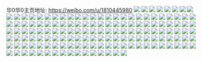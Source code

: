 华0华0主页地址: https://weibo.com/u/1810445980 
![](https://wx4.sinaimg.cn/mw2000/6be9369cly1h95xcmy8wpj21400u00zs.jpg) 
![](https://wx4.sinaimg.cn/mw2000/6be9369cly1h95xcooj5tj20u00u0n3n.jpg) 
![](https://wx4.sinaimg.cn/mw2000/6be9369cly1h95xcodcy4j20u01407al.jpg) 
![](https://wx4.sinaimg.cn/mw2000/6be9369cly1h95xclrq87j21400u0n64.jpg) 
![](https://wx4.sinaimg.cn/mw2000/6be9369cly1h93pr30esyj213u0tuq99.jpg) 
![](https://wx4.sinaimg.cn/mw2000/6be9369cly1h93pr3agckj21400u0gud.jpg) 
![](https://wx4.sinaimg.cn/mw2000/6be9369cly1h93pr3j0w6j21400u045l.jpg) 
![](https://wx4.sinaimg.cn/mw2000/6be9369cly1h93pr2ri9xj21400u0qcx.jpg) 
![](https://wx4.sinaimg.cn/mw2000/6be9369cly1h9371gwzvoj20om05ggmi.jpg) 
![](https://wx4.sinaimg.cn/mw2000/6be9369cly1h903r637kcj21400u0qde.jpg) 
![](https://wx4.sinaimg.cn/mw2000/6be9369cly1h903r77wp1j20u0140wjk.jpg) 
![](https://wx4.sinaimg.cn/mw2000/6be9369cly1h903r417xoj21400u0tiy.jpg) 
![](https://wx4.sinaimg.cn/mw2000/6be9369cly1h903r7le1wj21400u0q9r.jpg) 
![](https://wx4.sinaimg.cn/mw2000/6be9369cly1h903r8hmr3j21400u0woe.jpg) 
![](https://wx4.sinaimg.cn/mw2000/6be9369cly1h903r8r7szj20bk091q3h.jpg) 
![](https://wx4.sinaimg.cn/mw2000/6be9369cly1h8xh0fzjxdj20gp07rwf8.jpg) 
![](https://wx4.sinaimg.cn/mw2000/6be9369cly1h8xh0kaw5kj20ex0ll0ti.jpg) 
![](https://wx4.sinaimg.cn/mw2000/6be9369cly1h8wpjramc4j21400u0th8.jpg) 
![](https://wx4.sinaimg.cn/mw2000/6be9369cly1h8vmpu2nqxj21400u0doe.jpg) 
![](https://wx4.sinaimg.cn/mw2000/6be9369cly1h8vmpuv1s8j21400u0qda.jpg) 
![](https://wx4.sinaimg.cn/mw2000/6be9369cly1h8vmpv3as0j20u0140ahq.jpg) 
![](https://wx4.sinaimg.cn/mw2000/6be9369cly1h8vmpvg0acj213y0u048i.jpg) 
![](https://wx4.sinaimg.cn/mw2000/6be9369cly1h8vmpvo2r1j20u0140k16.jpg) 
![](https://wx4.sinaimg.cn/mw2000/6be9369cly1h8vmpwgmewj21400u0wnp.jpg) 
![](https://wx4.sinaimg.cn/mw2000/6be9369cly1h8ubixwu64j21400u0ai2.jpg) 
![](https://wx4.sinaimg.cn/mw2000/6be9369cly1h8ubiyebbnj21400u0wmz.jpg) 
![](https://wx4.sinaimg.cn/mw2000/6be9369cly1h8ubizhp8kj21400u012d.jpg) 
![](https://wx4.sinaimg.cn/mw2000/6be9369cly1h8ubj1wjs5j21400u0tg4.jpg) 
![](https://wx4.sinaimg.cn/mw2000/6be9369cly1h8ubj2dauzj21400u07a4.jpg) 
![](https://wx4.sinaimg.cn/mw2000/6be9369cly1h8ubix5s9ej21400u0qc5.jpg) 
![](https://wx4.sinaimg.cn/mw2000/6be9369cly1h8qjdpikv2j20u01vin8u.jpg) 
![](https://wx4.sinaimg.cn/mw2000/6be9369cly1h8qjdmcukbj20u01vik3x.jpg) 
![](https://wx4.sinaimg.cn/mw2000/6be9369cly1h8qjdr2qglj20u01407bm.jpg) 
![](https://wx4.sinaimg.cn/mw2000/6be9369cly1h8qjdwuby0j20u05jy4qp.jpg) 
![](https://wx4.sinaimg.cn/mw2000/6be9369cly1h8qje0svz4j20u027e7n3.jpg) 
![](https://wx4.sinaimg.cn/mw2000/6be9369cly1h8qje96840j20u06ayb29.jpg) 
![](https://wx4.sinaimg.cn/mw2000/6be9369cly1h8qj091hu1j21400u0jzk.jpg) 
![](https://wx4.sinaimg.cn/mw2000/6be9369cly1h67o0qr6ygj205o125aa8.jpg) 
![](https://wx4.sinaimg.cn/mw2000/6be9369cly1h67o0rwxn0j20n00mc3ym.jpg) 
![](https://wx4.sinaimg.cn/mw2000/6be9369cly1h67o0sq3pyj20u00y3q60.jpg) 
![](https://wx4.sinaimg.cn/mw2000/6be9369cly1h67o0tpjxbj20u0140jy7.jpg) 
![](https://wx4.sinaimg.cn/mw2000/6be9369cly1h60pbqnsx0j21400u0gp4.jpg) 
![](https://wx4.sinaimg.cn/mw2000/6be9369cly1h60pbphue8j20u0140gmx.jpg) 
![](https://wx4.sinaimg.cn/mw2000/6be9369cly1h60pbptyusj20u0140q67.jpg) 
![](https://wx4.sinaimg.cn/mw2000/6be9369cly1h60pbrg7dxj20u0140n0c.jpg) 
![](https://wx4.sinaimg.cn/mw2000/6be9369cly1h60pbogs5nj21hc0u079u.jpg) 
![](https://wx4.sinaimg.cn/mw2000/6be9369cly1h60pbq7tudj21400u0tf9.jpg) 
![](https://wx4.sinaimg.cn/mw2000/6be9369cly1h60pboytpcj20u0140q4u.jpg) 
![](https://wx4.sinaimg.cn/mw2000/6be9369cly1h60pbrulg2j212l0u0k2l.jpg) 
![](https://wx4.sinaimg.cn/mw2000/6be9369cly1h60pbsmzo1j20u00u0tgx.jpg) 
![](https://wx4.sinaimg.cn/mw2000/6be9369cly1h5yg8jeltvj214m0u0q7d.jpg) 
![](https://wx4.sinaimg.cn/mw2000/6be9369cly1h5yg8l0braj20u0140q7f.jpg) 
![](https://wx4.sinaimg.cn/mw2000/6be9369cly1h5ygawlrocj20n011taae.jpg) 
![](https://wx4.sinaimg.cn/mw2000/6be9369cly1h5puovh3mtj21400u045g.jpg) 
![](https://wx4.sinaimg.cn/mw2000/6be9369cly1h5puov3a7rj212g0u0afx.jpg) 
![](https://wx4.sinaimg.cn/mw2000/6be9369cly1h5nlqs10xcj21400u0qam.jpg) 
![](https://wx4.sinaimg.cn/mw2000/6be9369cly1h5kbzepx1uj20u0140afk.jpg) 
![](https://wx4.sinaimg.cn/mw2000/6be9369cly1h5kbzf3whzj20u0140n1y.jpg) 
![](https://wx4.sinaimg.cn/mw2000/6be9369cly1h5jexkt5u5j20u0140agz.jpg) 
![](https://wx4.sinaimg.cn/mw2000/6be9369cly1h55b3aglj1j21ev0u07ew.jpg) 
![](https://wx4.sinaimg.cn/mw2000/6be9369cly1h55b3b6d51j21400u0ajs.jpg) 
![](https://wx4.sinaimg.cn/mw2000/6be9369cly1h55b3c7s7uj218d0u0tij.jpg) 
![](https://wx4.sinaimg.cn/mw2000/6be9369cly1h55b3ddgrej21790u0aik.jpg) 
![](https://wx4.sinaimg.cn/mw2000/6be9369cly1h55b3dqxnmj20n01b4tb0.jpg) 
![](https://wx4.sinaimg.cn/mw2000/6be9369cly1h55b3e9a00j216r0u0n7c.jpg) 
![](https://wx4.sinaimg.cn/mw2000/6be9369cly1h55b3epvbsj20u00u0aes.jpg) 
![](https://wx4.sinaimg.cn/mw2000/6be9369cly1h55b39xbrsj20u00u0jz4.jpg) 
![](https://wx4.sinaimg.cn/mw2000/6be9369cly1h55b3h1oiyj21400u0q8m.jpg) 
![](https://wx4.sinaimg.cn/mw2000/6be9369cly1h55b3heahvj21400u043z.jpg) 
![](https://wx4.sinaimg.cn/mw2000/6be9369cly1h4zn9kplp4j21400u0qab.jpg) 
![](https://wx4.sinaimg.cn/mw2000/6be9369cly1h4zn9l46b2j20u0140wl7.jpg) 
![](https://wx4.sinaimg.cn/mw2000/6be9369cly1h4zn9k5tr0j20n0124goe.jpg) 
![](https://wx4.sinaimg.cn/mw2000/6be9369cly1h4zn9lvwihj20n0127q5n.jpg) 
![](https://wx4.sinaimg.cn/mw2000/6be9369cly1h4vqwx45jnj20u0140ae7.jpg) 
![](https://wx4.sinaimg.cn/mw2000/6be9369cly1h4vqwwf17gj21400u0dj9.jpg) 
![](https://wx4.sinaimg.cn/mw2000/6be9369cly1h4vqww1b80j20n015jtcn.jpg) 
![](https://wx4.sinaimg.cn/mw2000/6be9369cly1h4vqwwobl0j20n00hrwf6.jpg) 
![](https://wx4.sinaimg.cn/mw2000/6be9369cly1h4qhsdrg79j20u013aqaw.jpg) 
![](https://wx4.sinaimg.cn/mw2000/6be9369cly1h4qhsecvg3j21hw0u04ak.jpg) 
![](https://wx4.sinaimg.cn/mw2000/6be9369cly1h4qhsd6cbuj20u018g49g.jpg) 
![](https://wx4.sinaimg.cn/mw2000/6be9369cly1h4kjgvqpvgj215o0u012v.jpg) 
![](https://wx4.sinaimg.cn/mw2000/6be9369cly1h4kjgv6afpj21400u0qds.jpg) 
![](https://wx4.sinaimg.cn/mw2000/6be9369cly1h4kjgw67v3j20u013wdjm.jpg) 
![](https://wx4.sinaimg.cn/mw2000/6be9369cly1h4kjgwprh4j20u00u0afp.jpg) 
![](https://wx4.sinaimg.cn/mw2000/6be9369cly1h4kjgxgw2sj21950u0gt6.jpg) 
![](https://wx4.sinaimg.cn/mw2000/6be9369cly1h4kjgx1t42j20u00u079q.jpg) 
![](https://wx4.sinaimg.cn/mw2000/6be9369cly1h4g4udlrxcj20u0140n3s.jpg) 
![](https://wx4.sinaimg.cn/mw2000/6be9369cly1h4g4udzb00j21400u0q8k.jpg) 
![](https://wx4.sinaimg.cn/mw2000/6be9369cly1h4g4uewz87j20n00zgtih.jpg) 
![](https://wx4.sinaimg.cn/mw2000/6be9369cly1h4g4uf8agmj21400u0wjv.jpg) 
![](https://wx4.sinaimg.cn/mw2000/6be9369cly1h4g4ui6pukj20u00u00yb.jpg) 
![](https://wx4.sinaimg.cn/mw2000/6be9369cly1h4g4ud32l1j20u01hcqi1.jpg) 
![](https://wx4.sinaimg.cn/mw2000/6be9369cly1h4g4uimiyfj21hc0u048o.jpg) 
![](https://wx4.sinaimg.cn/mw2000/6be9369cly1h4g4uj7isrj20u0140n61.jpg) 
![](https://wx4.sinaimg.cn/mw2000/6be9369cly1h4g4uh3p36j20u01hcn9m.jpg) 
![](https://wx4.sinaimg.cn/mw2000/6be9369cly1h4g4ufl9ifj20u0140450.jpg) 
![](https://wx4.sinaimg.cn/mw2000/6be9369cly1h4g4ufzqwkj20u0140jxr.jpg) 
![](https://wx4.sinaimg.cn/mw2000/6be9369cly1h4g4ugi62mj20u0140457.jpg) 
![](https://wx4.sinaimg.cn/mw2000/6be9369cly1h4g4uhgsd5j20u014144p.jpg) 
![](https://wx4.sinaimg.cn/mw2000/6be9369cly1h4g4uhtxwcj21400u0jxc.jpg) 
![](https://wx4.sinaimg.cn/mw2000/6be9369cly1h4etn1ahlhj21400u0tjz.jpg) 
![](https://wx4.sinaimg.cn/mw2000/6be9369cly1h4etn0ppzqj20u0126n3l.jpg) 
![](https://wx4.sinaimg.cn/mw2000/6be9369cly1h4etn10p3cj20u00u0q8z.jpg) 
![](https://wx4.sinaimg.cn/mw2000/6be9369cly1h4etn26vqsj20u00u0dl8.jpg) 
![](https://wx4.sinaimg.cn/mw2000/6be9369cly1h4etn1uy97j20u00u0gq8.jpg) 
![](https://wx4.sinaimg.cn/mw2000/6be9369cly1h4etn2lejfj20u0159wn6.jpg) 
![](https://wx4.sinaimg.cn/mw2000/6be9369cly1h4etn3nbzzj21400u0afu.jpg) 
![](https://wx4.sinaimg.cn/mw2000/6be9369cly1h4etn4h87pj21400u0n4m.jpg) 
![](https://wx4.sinaimg.cn/mw2000/6be9369cly1h4etn3xi35j21400u043c.jpg) 
![](https://wx4.sinaimg.cn/mw2000/6be9369cly1h4etn2x2nuj21400u0dhs.jpg) 
![](https://wx4.sinaimg.cn/mw2000/6be9369cly1h4etn0gmoxj21400u0tba.jpg) 
![](https://wx4.sinaimg.cn/mw2000/6be9369cly1h4etn38dtsj21400u0q5l.jpg) 
![](https://wx4.sinaimg.cn/mw2000/6be9369cly1h4etn46zj0j20u0140n2y.jpg) 
![](https://wx4.sinaimg.cn/mw2000/6be9369cly1h4cjz0gtg2j20u0140n1h.jpg) 
![](https://wx4.sinaimg.cn/mw2000/6be9369cly1h4cjyzsi1cj20n010bgof.jpg) 
![](https://wx4.sinaimg.cn/mw2000/6be9369cly1h4buhjijmcj20u0140aj2.jpg) 
![](https://wx4.sinaimg.cn/mw2000/6be9369cly1h4buhj196fj20u01grgu7.jpg) 
![](https://wx4.sinaimg.cn/mw2000/6be9369cly1h4buhk0ge2j21400u0aev.jpg) 
![](https://wx4.sinaimg.cn/mw2000/6be9369cly1h4buhif5drj20u0140qgc.jpg) 
![](https://wx4.sinaimg.cn/mw2000/6be9369cly1h4buhhusxfj21400u07af.jpg) 
![](https://wx4.sinaimg.cn/mw2000/6be9369cly1h4buhkdmh2j20u00u0djk.jpg) 
![](https://wx4.sinaimg.cn/mw2000/6be9369cly1h3pzygnprwj20yi0qpmz7.jpg) 
![](https://wx4.sinaimg.cn/mw2000/6be9369cly1gw5oi8g88zj20u0140k9u.jpg) 
![](https://wx4.sinaimg.cn/mw2000/6be9369cly1gw5oicahmej21400u0qqa.jpg) 
![](https://wx4.sinaimg.cn/mw2000/6be9369cly1gw5oi8t1wyj21400u0k9m.jpg) 
![](https://wx4.sinaimg.cn/mw2000/6be9369cly1gw5oi9beuwj20u0140ws7.jpg) 
![](https://wx4.sinaimg.cn/mw2000/6be9369cly1gw5oia2nhqj20u0140dn6.jpg) 
![](https://wx4.sinaimg.cn/mw2000/6be9369cly1gw5oi9ozzbj20u0140gzt.jpg) 
![](https://wx4.sinaimg.cn/mw2000/6be9369cly1gw5oiamefcj20u0140k6c.jpg) 
![](https://wx4.sinaimg.cn/mw2000/6be9369cly1gw5oicw87vj20u0140tmd.jpg) 
![](https://wx4.sinaimg.cn/mw2000/6be9369cly1gw5oibbe6gj20u0140wt4.jpg) 
![](https://wx4.sinaimg.cn/mw2000/6be9369cly1gw5oibqo4wj20u0140gzd.jpg) 
![](https://wx4.sinaimg.cn/mw2000/6be9369cly1gw5oid902mj20u0140nb8.jpg) 
![](https://wx4.sinaimg.cn/mw2000/6be9369cly1gw5oidld3wj21400u0tmb.jpg) 
![](https://wx4.sinaimg.cn/mw2000/6be9369cly1gw5olkw9jhj20u0140k9t.jpg) 
![](https://wx4.sinaimg.cn/mw2000/6be9369cly1gw5oll9xcrj20u01404hk.jpg) 
![](https://wx4.sinaimg.cn/mw2000/6be9369cly1gw5ollvp6nj20u0140k62.jpg) 
![](https://wx4.sinaimg.cn/mw2000/001YwrHCly1guohdwyu62j60u0140zv002.jpg) 
![](https://wx4.sinaimg.cn/mw2000/001YwrHCly1guohdzc4c8j61400u0gy402.jpg) 
![](https://wx4.sinaimg.cn/mw2000/001YwrHCly1guohe0ctmrj61400u044u02.jpg) 
![](https://wx4.sinaimg.cn/mw2000/001YwrHCly1guohdsw9ycj61400u07e102.jpg) 
![](https://wx4.sinaimg.cn/mw2000/001YwrHCly1guohe1pbbuj60u01404dl02.jpg) 
![](https://wx4.sinaimg.cn/mw2000/001YwrHCly1guohe48xzrj60u014012a02.jpg) 
![](https://wx4.sinaimg.cn/mw2000/6be9369cly1gkp08w4whdj20yj0u0wot.jpg) 
![](https://wx4.sinaimg.cn/mw2000/6be9369cly1gkp08u9whxj20u00u07d4.jpg) 
![](https://wx4.sinaimg.cn/mw2000/6be9369cly1gkjbi5cxhkj21400u0x2m.jpg) 
![](https://wx4.sinaimg.cn/mw2000/6be9369cly1gk0q4oezvwj21ds0n0hdu.jpg) 
![](https://wx4.sinaimg.cn/mw2000/6be9369cly1gk0q4nny5uj21ds0n0u0x.jpg) 
![](https://wx4.sinaimg.cn/mw2000/6be9369cly1gk0q4p82ayj21ds0n01ky.jpg) 

